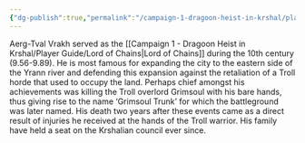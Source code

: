 ```yaml
---
{"dg-publish":true,"permalink":"/campaign-1-dragoon-heist-in-krshal/player-guide/aerg-tval-vrakh/"}
---
```



Aerg-Tval Vrakh served as the [[Campaign 1 - Dragoon Heist in Krshal/Player Guide/Lord of Chains\|Lord of Chains]] during the 10th century (9.56-9.89). He is most famous for expanding the city to the eastern side of the Yrann river and defending this expansion against the retaliation of a Troll horde that used to occupy the land. Perhaps chief amongst his achievements was killing the Troll overlord Grimsoul with his bare hands, thus giving rise to the name ‘Grimsoul Trunk’ for which the battleground was later named. His death two years after these events came as a direct result of injuries he received at the hands of the Troll warrior. His family have held a seat on the Krshalian council ever since.